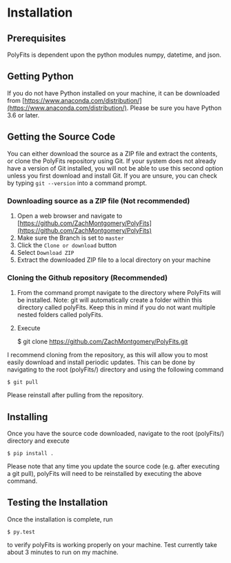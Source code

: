 # Installation

## Prerequisites

PolyFits is dependent upon the python modules numpy, datetime, and json.

## Getting Python

If you do not have Python installed on your machine, it can be downloaded from [https://www.anaconda.com/distribution/](https://www.anaconda.com/distribution/). Please be sure you have Python 3.6 or later.

## Getting the Source Code

You can either download the source as a ZIP file and extract the contents, or clone the PolyFits repository using Git. If your system does not already have a version of Git installed, you will not be able to use this second option unless you first download and install Git. If you are unsure, you can check by typing `git --version` into a command prompt.

### Downloading source as a ZIP file (Not recommended)

1. Open a web browser and navigate to [https://github.com/ZachMontgomery/PolyFits](https://github.com/ZachMontgomery/PolyFits)
2. Make sure the Branch is set to `master`
3. Click the `Clone or download` button
4. Select `Download ZIP`
5. Extract the downloaded ZIP file to a local directory on your machine

### Cloning the Github repository (Recommended)

1. From the command prompt navigate to the directory where PolyFits will be installed. Note: git will automatically create a folder within this directory called polyFits. Keep this in mind if you do not want multiple nested folders called polyFits.
2. Execute

    $ git clone https://github.com/ZachMontgomery/PolyFits.git

I recommend cloning from the repository, as this will allow you to most easily download and install periodic updates. This can be done by navigating to the root (polyFits/) directory and using the following command

    $ git pull

Please reinstall after pulling from the repository.

## Installing

Once you have the source code downloaded, navigate to the root (polyFits/) directory and execute

    $ pip install .

Please note that any time you update the source code (e.g. after executing a git pull), polyFits will need to be reinstalled by executing the above command.

## Testing the Installation

Once the installation is complete, run

    $ py.test

to verify polyFits is working properly on your machine. Test currently take about 3 minutes to run on my machine.
